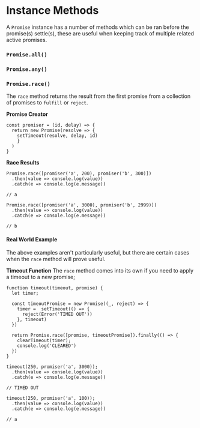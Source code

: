 # Instance Methods

A `Promise` instance has a number of methods which can be ran before the promise(s) settle(s), these are useful when keeping track of multiple related active promises.

### `Promise.all()`

### `Promise.any()`

### `Promise.race()`

The `race` method returns the result from the first promise from a collection of promises to `fulfill` or `reject`.

**Promise Creator**

```
const promiser = (id, delay) => {
  return new Promise(resolve => {
    setTimeout(resolve, delay, id)
    }
  )
}
```

**Race Results**

```
Promise.race([promiser('a', 200), promiser('b', 300)])
  .then(value => console.log(value))
  .catch(e => console.log(e.message))

// a

Promise.race([promiser('a', 3000), promiser('b', 2999)])
  .then(value => console.log(value))
  .catch(e => console.log(e.message))

// b
```

#### Real World Example

The above examples aren't particularly useful, but there are certain cases when the `race` method will prove useful.

**Timeout Function**
The `race` method comes into its own if you need to apply a timeout to a new promise;

```
function timeout(timeout, promise) {
  let timer;

  const timeoutPromise = new Promise((_, reject) => {
    timer =  setTimeout(() => {
      reject(Error('TIMED OUT'))
    }, timeout)
  })

  return Promise.race([promise, timeoutPromise]).finally(() => {
    clearTimeout(timer);
    console.log('CLEARED')
  })
}

timeout(250, promiser('a', 3000));
  .then(value => console.log(value))
  .catch(e => console.log(e.message))

// TIMED OUT

timeout(250, promiser('a', 100));
  .then(value => console.log(value))
  .catch(e => console.log(e.message))

// a
```

